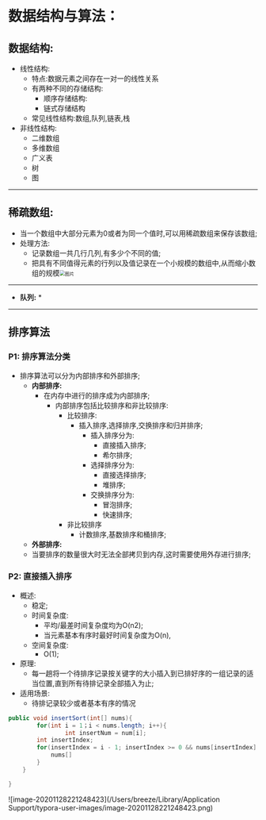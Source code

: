 # 数据结构与算法：

## 数据结构:

* 线性结构:
    * 特点:数据元素之间存在一对一的线性关系
    * 有两种不同的存储结构:
        * 顺序存储结构:
        * 链式存储结构
    * 常见线性结构:数组,队列,链表,栈
* 非线性结构:
    * 二维数组
    * 多维数组
    * 广义表
    * 树
    * 图


---

## 稀疏数组:

* 当一个数组中大部分元素为0或者为同一个值时,可以用稀疏数组来保存该数组;
* 处理方法:
    * 记录数组一共几行几列,有多少个不同的值;
    * 把具有不同值得元素的行列以及值记录在一个小规模的数组中,从而缩小数组的规模<img src="https://uploader.shimo.im/f/YfhzVJz3MrH8aSQ2.png!thumbnail" alt="图片" style="zoom:67%;" />

---


* **队列:**
    * 




---

## 排序算法

### P1: 排序算法分类

* 排序算法可以分为内部排序和外部排序;
    * **内部排序:**
        * 在内存中进行的排序成为内部排序;
            * 内部排序包括比较排序和非比较排序:
                * 比较排序:
                    * 插入排序,选择排序,交换排序和归并排序;
                        * 插入排序分为:
                            * 直接插入排序;
                            * 希尔排序;
                        * 选择排序分为:
                            * 直接选择排序;
                            * 堆排序;
                        * 交换排序分为:
                            * 冒泡排序;
                            * 快速排序;
                * 非比较排序
                    * 计数排序,基数排序和桶排序;
    * **外部排序:**
    * 当要排序的数量很大时无法全部拷贝到内存,这时需要使用外存进行排序;



### P2: 直接插入排序

* 概述:
    * 稳定;
    * 时间复杂度:
        * 平均/最差时间复杂度均为O(n2);
        * 当元素基本有序时最好时间复杂度为O(n),
    * 空间复杂度:
        * O(1);
* 原理:
    * 每一趟将一个待排序记录按关键字的大小插入到已排好序的一组记录的适当位置,直到所有待排记录全部插入为止;
* 适用场景:
    * 待排记录较少或者基本有序的情况

```java
public void insertSort(int[] nums){
		for(int i = 1；i < nums.length; i++){
				int insertNum = num[i];
      	int insertIndex;
      	for(insertIndex = i - 1; insertIndex >= 0 && nums[insertIndex] > insertNum; insertIndex--){
          	nums[]
        }
    }

}
```



![image-20201128221248423](/Users/breeze/Library/Application Support/typora-user-images/image-20201128221248423.png)









